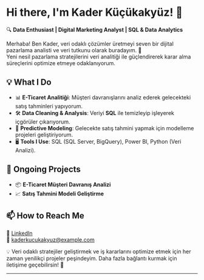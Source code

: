 # Hi there, I'm Kader Küçükakyüz! 👋  

🔍 **Data Enthusiast | Digital Marketing Analyst | SQL & Data Analytics**  

Merhaba! Ben Kader, veri odaklı çözümler üretmeyi seven bir dijital pazarlama analisti ve veri tutkunu olarak buradayım. 🚀  
Yeni nesil pazarlama stratejilerini veri analitiği ile güçlendirerek karar alma süreçlerini optimize etmeye odaklanıyorum.  

## 💡 What I Do
- 📊 **E-Ticaret Analitiği**: Müşteri davranışlarını analiz ederek gelecekteki satış tahminleri yapıyorum.  
- 🛠 **Data Cleaning & Analysis**: Veriyi **SQL** ile temizleyip işleyerek içgörüler çıkarıyorum.  
- 🔮 **Predictive Modeling**: Gelecekte satış tahmini yapmak için modelleme projeleri geliştiriyorum.  
- 🖥 **Tools I Use**: SQL (SQL Server, BigQuery), Power BI, Python (Veri Analizi).  

## 📌 Ongoing Projects  
- 📦 **E-Ticaret Müşteri Davranış Analizi**  
- 📈 **Satış Tahmini Modeli Geliştirme**  

## 📫 How to Reach Me  
💼 [LinkedIn](www.linkedin.com/in/kader-küçükakyüz-399a16254)  
📩 kaderkucukakyuz@example.com  

💡 Veri odaklı stratejiler geliştirmek ve iş kararlarını optimize etmek için her zaman yenilikçi projeler peşindeyim. Daha fazla bağlantı kurmak için iletişime geçebilirsin! 🚀  

---
